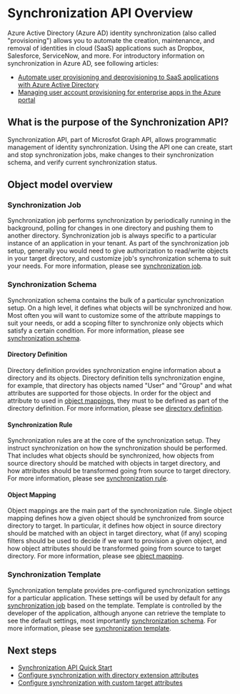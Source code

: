 # Synchronization API Overview

Azure Active Directory (Azure AD) identity synchronization (also called "provisioning") allows you to automate the creation, maintenance, and removal of identities in cloud (SaaS) applications such as Dropbox, Salesforce, ServiceNow, and more. For introductory information on synchronization in Azure AD, see following articles:

* [Automate user provisioning and deprovisioning to SaaS applications with Azure Active Directory](https://docs.microsoft.com/en-us/azure/active-directory/active-directory-saas-app-provisioning)
*  [Managing user account provisioning for enterprise apps in the Azure portal](https://docs.microsoft.com/en-us/azure/active-directory/active-directory-enterprise-apps-manage-provisioning)

## What is the purpose of the Synchronization API? 

Synchronization API, part of Microsfot Graph API, allows programmatic management of identity synchronization. Using the API one can create, start and stop synchronization jobs, make changes to their synchronization schema, and verify current synchronization status. 

## Object model overview

### Synchronization Job

Synchronization job performs synchronization by periodically running in the background, polling for changes in one directory and pushing them to another directory. Synchronization job is always specific to a particular instance of an application in your tenant. As part of the synchronization job setup, generally you would need to give authorization to read/write objects in your target directory, and customize job's synchronization schema to suit your needs. For more information, please see [synchronization job](synchronization_job.md).

### Synchronization Schema

Synchronization schema contains the bulk of a particular synchronization setup. On a high level, it defines what objects will be synchronized and how. Most often you will want to customize some of the attribute mappings to suit your needs, or add a scoping filter to synchronize only objects which satisfy a certain condition. For more information, please see [synchronization schema](synchronization_schema.md).

#### Directory Definition

Directory definition provides synchronization engine information about a directory and its objects. Directory definition tells synchronization engine, for example, that directory has objects named "User" and "Group" and what attributes are supported for those objects. In order for the object and attribute to used in [object mappings](synchronization_objectMapping.md), they must to be defined as part of the directory definition. For more information, please see [directory definition](synchronization_directoryDefinition.md).

#### Synchronization Rule

Synchronization rules are at the core of the synchronization setup. They instruct synchronization on how the synchronization should be performed. That includes what objects should be synchronized, how objects from source directory should be matched with objects in target directory, and how attributes should be transformed going from source to target directory. For more information, please see [synchronization rule](synchronization_rule.md).

#### Object Mapping

Object mappings are the main part of the synchronization rule. Single object mapping defines how a given object should be synchronized from source directory to target. In particular, it defines how object in source directory should be matched with an object in target directory, what (if any) scoping filters should be used to decide if we want to provision a given object, and how object attributes should be transformed going from source to target directory. For more information, please see [object mapping](synchronization_objectMapping.md).

### Synchronization Template

Synchronization template provides pre-configured synchronization settings for a particular application. These settings will be used by default for any [synchronization job](synchronization_job.md) based on the template.  Template is controlled by the developer of the application, although anyone can retrieve the template to see the default settings, most importantly [synchronization schema](synchronization_schema.md). For more information, please see [synchronization template](synchronization_template.md).

## Next steps

* [Synchronization API Quick Start](synchronization_howto_api_quickstart.md)
* [Configure synchronization with directory extension attributes](synchronization_howto_directory_extensions.md)
* [Configure synchronization with custom target attributes](../resources/synchronization_howto_custom_attributes.md)

